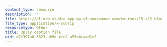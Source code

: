 ```yaml
---
content_type: resource
description: ''
file: https://ol-ocw-studio-app-qa.s3.amazonaws.com/courses/15-s12-blockchain-and-money-fall-2018/d7f397a83623a69d4fe2a55e4caad1c2_Ycy0Dy-B1c.srt
file_type: application/x-subrip
resourcetype: Other
title: 3play caption file
uid: d7f397a8-3623-a69d-4fe2-a55e4caad1c2
---
```

